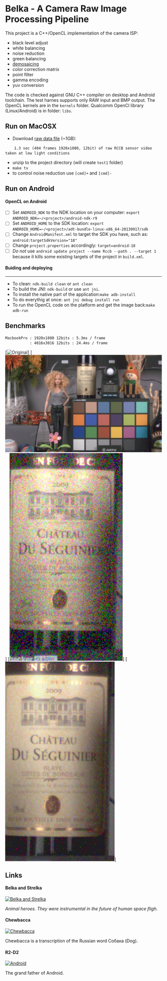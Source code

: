 
Belka - A Camera Raw Image Processing Pipeline
====================================

This project is a C++/OpenCL implementation of the camera ISP:
- black level adjust
- white balancing
- noise reduction
- green balancing
- [demosaicing](https://en.wikipedia.org/wiki/Demosaicing)
- color correction matrix
- point filter
- gamma encoding
- yuv conversion

The code is checked against GNU C++ compiler on desktop and Android toolchain. The test harnes supports only RAW input and BMP output. The OpenCL kernels are in the `kernels` folder. Qualcomm OpenCl library (Linux/Android) is in folder: `libs`.

Run on MacOSX
------------
- Download [raw data file](https://www.dropbox.com/s/jb9ufk2ybkya5po/test1.zip?dl=0) (~1GB):  
```
    1.3 sec (404 frames 1920x1080, 12bit) of raw RCCB sensor video taken at low light conditions  
``` 
- unzip to the project directory (will create `test1` folder) 
- `make tv` 
- to control noise reduction use `[cmd]+` and `[cmd]-` 

Run on Android
--------------

#### OpenCL on Android
 - [ ] Set `ANDROID_NDK` to the NDK location on your computer: `export ANDROID_NDK=~/<project>/android-ndk-r9`
 - [ ] Set `ANDROID_HOME` to the SDK location: `export ANDROID_HOME=~/<project>/adt-bundle-linux-x86_64-20130917/sdk`
 - [ ] Change `AndroidManifest.xml` to target the SDK you have, such as: `android:targetSdkVersion="18"`
 - [ ] Change `project.properties`  accordingly: `target=android-18`
 - [ ] *Do not* use `android update project --name Rccb --path . --target 1` because it kills some existing targets of the project in `build.xml`.

#### Buiding and deploying
---------------------
* To clean: `ndk-build clean` or `ant clean`
* To build the JNI: `ndk-build` or use `ant jni`.
* To install the native part of the application:`make adb-install`
* To do everythig at once: `ant jni debug install run`
* To run the OpenCL code on the platform and get the image back:`make adb-run`

Benchmarks
-----------
```
MacbookPro : 1920x1080 12bits : 5.3ms / frame
           : 4016x3016 12bits : 24.4ms / frame 
```      

[![Original](benchmarks/screen.png)] [![Denoised](benchmarks/denoised_screen.png)]
[![Original](benchmarks/label.png)] [![Denoised](benchmarks/denoised_label.png)]

Links
-----
#### Belka and Strelka
[![Belka and Strelka](http://sovieteramuseum.com/wp-content/uploads/2012/08/belka-strelka-2.jpg)](https://www.youtube.com/watch?v=u4SUH9qITxE "Белка и Стрелка")

*Animal heroes. They were instrumental in the future of human space fligh.*

#### Chewbacca
[![Chewbacca](https://habrastorage.org/files/02c/84c/41a/02c84c41a7c945438085ecbdc2945aa9.jpg "В фильме «Марс» с космонавтами на планету высаживается и отважный пес, в честь которого свое имя получил Чубака – это транскрипция русского слова «собака». ")](https://youtu.be/-4hssVGcoLs?t=44m17s)

Chewbacca is a transcription of the Russian word Собака (Dog).

#### R2-D2
[![Android](https://habrastorage.org/files/985/14e/3b4/98514e3b43ec48249faf6d50ab6c5aec.jpg " The Android Grandfather")](https://youtu.be/9gTs1OL1jrQ?t=30m47s)

The grand father of Android.


